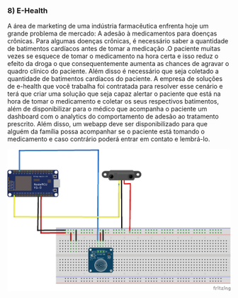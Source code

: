 ### 8) E-Health 

A área de marketing de uma indústria farmacêutica enfrenta hoje um grande problema de mercado: A adesão à medicamentos para doenças crônicas. Para algumas doenças crônicas, é necessário saber a quantidade de batimentos cardíacos antes de tomar a medicação .O paciente muitas vezes se esquece de tomar o medicamento na hora certa e isso reduz o efeito da droga o que consequentemente aumenta as chances de agravar o quadro clínico do paciente. Além disso é necessário que seja coletado a quantidade de batimentos cardíacos do paciente. A empresa de soluções de e-health que você trabalha foi contratada para resolver esse cenário e terá que criar uma solução que seja capaz alertar o paciente que está na hora de tomar o medicamento e coletar os seus respectivos batimentos, além de disponibilizar para o médico que acompanha o paciente um dashboard com o analytics do comportamento de adesão ao tratamento prescrito. Além disso, um webapp deve ser disponibilizado para que alguém da família possa acompanhar se o paciente está tomando o medicamento e caso contrário poderá entrar em contato e lembrá-lo.

<img src="https://raw.githubusercontent.com/IoTLabFIAP/iotlabfiap-grupos/master/Grupos/E-Health/E-Health.png"/>

